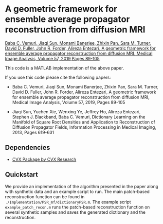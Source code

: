 # A geometric framework for ensemble average propagator reconstruction from diffusion MRI

[Baba C. Vemuri, Jiaqi Sun, Monami Banerjee, Zhixin Pan, Sara M. Turner, David D. Fuller, John R. Forder, Alireza Entezari,
A geometric framework for ensemble average propagator reconstruction from diffusion MRI, Medical Image Analysis,
Volume 57, 2019,Pages 89-105](https://www.sciencedirect.com/science/article/pii/S1361841518305693)

This code is a MATLAB implementation of the above paper.

If you use this code please cite the following papers:

* Baba C. Vemuri, Jiaqi Sun, Monami Banerjee, Zhixin Pan, Sara M. Turner, David D. Fuller, John R. Forder, Alireza Entezari, A geometric framework for ensemble average propagator reconstruction from diffusion MRI, Medical Image Analysis, Volume 57, 2019, Pages 89-105

* Jiaqi Sun, Yuchen Xie, Wenxing Ye, Jeffrey Ho, Alireza Entezari, Stephen J. Blackband, Baba C. Vemuri, Dictionary Learning on the Manifold of Square Root Densities and Application to Reconstruction of Diffusion Propagator Fields, Information Processing in Medical Imaging, 2013, Pages 619-631

## Dependencies

* [CVX Package by CVX Research](http://cvxr.com/cvx/download/)


## Quickstart

We provide an implementation of the algorithm presented in the paper along with synthetic data and an example script to
run. The main patch-based reconstruction function can be found in `./Implementation/PSR_mf/dictionaryPSR.m`. The example
script `example_patch_recon.m` runs the patch-based reconstruction function on several synthetic samples and saves the
generated dictionary and the reconstruction.
